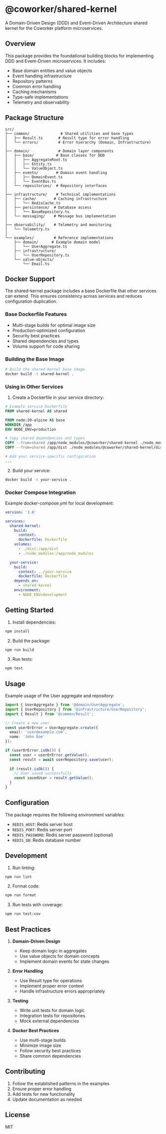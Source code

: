 # @coworker/shared-kernel

A Domain-Driven Design (DDD) and Event-Driven Architecture shared kernel for the Coworker platform microservices.

## Overview

This package provides the foundational building blocks for implementing DDD and Event-Driven microservices. It includes:

- Base domain entities and value objects
- Event handling infrastructure
- Repository patterns
- Common error handling
- Caching mechanisms
- Type-safe implementations
- Telemetry and observability

## Package Structure

```
src/
├── common/              # Shared utilities and base types
│   ├── Result.ts       # Result type for error handling
│   └── errors/         # Error hierarchy (Domain, Infrastructure)
│
├── domain/             # Domain layer components
│   ├── base/          # Base classes for DDD
│   │   ├── AggregateRoot.ts
│   │   ├── Entity.ts
│   │   └── ValueObject.ts
│   ├── events/        # Domain event handling
│   │   ├── DomainEvent.ts
│   │   └── EventBus.ts
│   └── repositories/  # Repository interfaces
│
├── infrastructure/    # Technical implementations
│   ├── cache/        # Caching infrastructure
│   │   └── RedisCache.ts
│   ├── persistence/  # Database access
│   │   └── BaseRepository.ts
│   └── messaging/    # Message bus implementation
│
├── observability/    # Telemetry and monitoring
│   └── Telemetry.ts
│
└── examples/         # Reference implementations
    ├── domain/      # Example domain model
    │   └── UserAggregate.ts
    ├── infrastructure/
    │   └── UserRepository.ts
    └── value-objects/
        └── Email.ts
```

## Docker Support

The shared-kernel package includes a base Dockerfile that other services can extend. This ensures consistency across services and reduces configuration duplication.

### Base Dockerfile Features

- Multi-stage builds for optimal image size
- Production-optimized configuration
- Security best practices
- Shared dependencies and types
- Volume support for code sharing

### Building the Base Image

```bash
# Build the shared-kernel base image
docker build -t shared-kernel .
```

### Using in Other Services

1. Create a Dockerfile in your service directory:

```dockerfile
# Example service Dockerfile
FROM shared-kernel AS shared

FROM node:20-alpine AS base
WORKDIR /app
ENV NODE_ENV=production

# Copy shared dependencies and types
COPY --from=shared /app/node_modules/@coworker/shared-kernel ./node_modules/@coworker/shared-kernel
COPY --from=shared /app/dist ./node_modules/@coworker/shared-kernel/dist

# Add your service-specific configuration
...
```

2. Build your service:

```bash
docker build -t your-service .
```

### Docker Compose Integration

Example docker-compose.yml for local development:

```yaml
version: '3.8'

services:
  shared-kernel:
    build:
      context: .
      dockerfile: Dockerfile
    volumes:
      - ./dist:/app/dist
      - ./node_modules:/app/node_modules

  your-service:
    build:
      context: ../your-service
      dockerfile: Dockerfile
    depends_on:
      - shared-kernel
    environment:
      - NODE_ENV=development
```

## Getting Started

1. Install dependencies:
```bash
npm install
```

2. Build the package:
```bash
npm run build
```

3. Run tests:
```bash
npm test
```

## Usage

Example usage of the User aggregate and repository:

```typescript
import { UserAggregate } from '@domain/UserAggregate';
import { UserRepository } from '@infrastructure/UserRepository';
import { Result } from '@common/Result';

// Create a new user
const userOrError = UserAggregate.create({
  email: 'user@example.com',
  name: 'John Doe'
});

if (userOrError.isOk()) {
  const user = userOrError.getValue();
  const result = await userRepository.save(user);
  
  if (result.isOk()) {
    // User saved successfully
    const savedUser = result.getValue();
  }
}
```

## Configuration

The package requires the following environment variables:

- `REDIS_HOST`: Redis server host
- `REDIS_PORT`: Redis server port
- `REDIS_PASSWORD`: Redis server password (optional)
- `REDIS_DB`: Redis database number

## Development

1. Run linting:
```bash
npm run lint
```

2. Format code:
```bash
npm run format
```

3. Run tests with coverage:
```bash
npm run test:cov
```

## Best Practices

1. **Domain-Driven Design**
   - Keep domain logic in aggregates
   - Use value objects for domain concepts
   - Implement domain events for state changes

2. **Error Handling**
   - Use Result type for operations
   - Implement proper error context
   - Handle infrastructure errors appropriately

3. **Testing**
   - Write unit tests for domain logic
   - Integration tests for repositories
   - Mock external dependencies

4. **Docker Best Practices**
   - Use multi-stage builds
   - Minimize image size
   - Follow security best practices
   - Share common dependencies

## Contributing

1. Follow the established patterns in the examples
2. Ensure proper error handling
3. Add tests for new functionality
4. Update documentation as needed

## License

MIT
